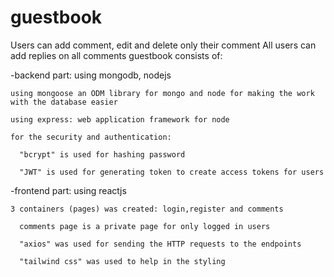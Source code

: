 # guestbook
Users can add comment, edit and delete only their comment
All users can add replies on all comments
guestbook consists of:

-backend part: using mongodb, nodejs

    using mongoose an ODM library for mongo and node for making the work with the database easier
    
    using express: web application framework for node
    
    for the security and authentication:
    
      "bcrypt" is used for hashing password
      
      "JWT" is used for generating token to create access tokens for users
 
-frontend part: using reactjs

    3 containers (pages) was created: login,register and comments
    
      comments page is a private page for only logged in users
      
      "axios" was used for sending the HTTP requests to the endpoints
      
      "tailwind css" was used to help in the styling
